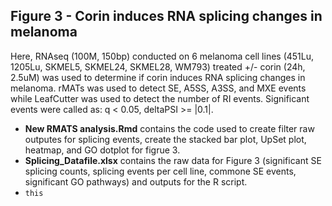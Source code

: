## Figure 3 - Corin induces RNA splicing changes in melanoma
Here, RNAseq (100M, 150bp) conducted on 6 melanoma cell lines (451Lu, 1205Lu, SKMEL5, SKMEL24, SKMEL28, WM793) treated +/- corin  (24h, 2.5uM) was used to determine if corin induces RNA splicing changes in melanoma. rMATs was used to detect SE, A5SS, A3SS, and MXE events while LeafCutter was used to detect the number of RI events. Significant events were called as: q < 0.05, deltaPSI >= |0.1|.  
  - **New RMATS analysis.Rmd** contains the code used to create filter raw outputes for splicing events, create the stacked bar plot, UpSet plot, heatmap, and GO dotplot for figrue 3. 
  - **Splicing_Datafile.xlsx** contains the raw data for Figure 3 (significant SE splicing counts, splicing events per cell line, commone SE events, significant GO pathways) and outputs for the R script.
  - `this`
